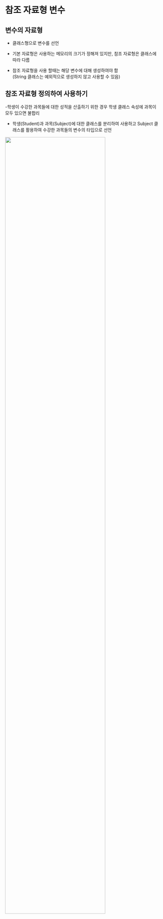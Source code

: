 # 참조 자료형 변수

## 변수의 자료형

- 클래스형으로 변수를 선언

- 기본 자료형은 사용하는 메모리의 크기가 정해져 있지만, 참조 자료형은 클래스에 따라 다름

- 참조 자료형을 사용 할때는 해당 변수에 대해 생성하여야 함  
  (String 클래스는 예외적으로 생성하지 않고 사용할 수 있음)

## 참조 자료형 정의하여 사용하기

-학생이 수강한 과목들에 대한 성적을 산출하기 위한 경우 학생 클래스 속성에 과목이 모두 있으면 불합리

- 학생(Student)과 과목(Subject)에 대한 클래스를 분리하여 사용하고 Subject 클래스를 활용하여 수강한 과목들의 변수의 타입으로 선언

<img width="80%" src="(https://user-images.githubusercontent.com/121005861/228532897-681313c2-3622-4d3b-a13c-f9f8c6300418.png" />
